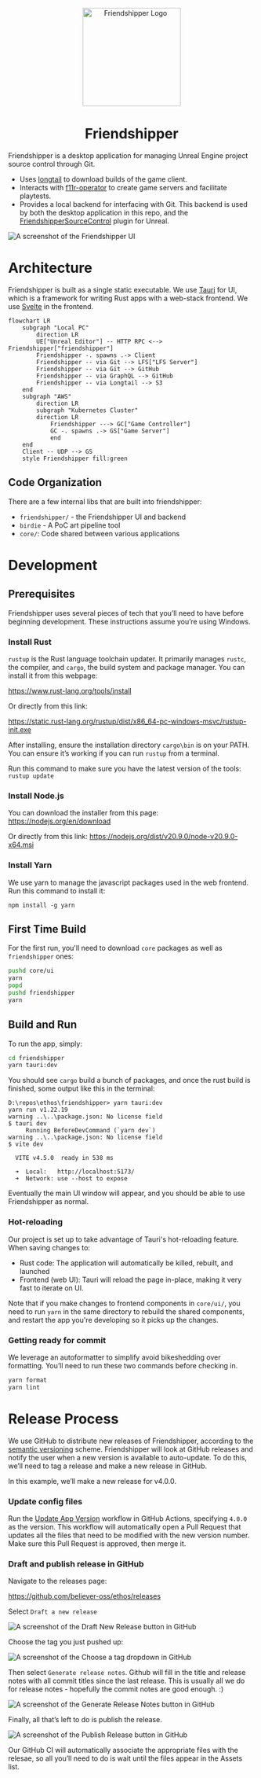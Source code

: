 <p align="center">
  <img src="docs/assets/logo-300.png" alt="Friendshipper Logo" width="200" />
</p>
<h1 align='center'>Friendshipper</h1>

Friendshipper is a desktop application for managing Unreal Engine project source control through Git.

- Uses [longtail](https://github.com/DanEngelbrecht/golongtail) to download builds of the game client.
- Interacts with [f11r-operator](https://github.com/believer-oss/f11r-operator) to create game servers and facilitate
  playtests.
- Provides a local backend for interfacing with Git. This backend is used by both the desktop application in this repo, and the [FriendshipperSourceControl](https://github.com/believer-oss/FriendshipperSourceControl) plugin for Unreal.

![A screenshot of the Friendshipper UI](docs/assets/ui-screenshot.png)

# Architecture

Friendshipper is built as a single static executable. We use [Tauri](https://tauri.app/) for UI, which is a framework
for writing Rust apps with a web-stack frontend. We use [Svelte](https://svelte.dev/) in the frontend.

```mermaid
flowchart LR
	subgraph "Local PC"
		direction LR
		UE["Unreal Editor"] -- HTTP RPC <--> Friendshipper["friendshipper"]
		Friendshipper -. spawns .-> Client
		Friendshipper -- via Git --> LFS["LFS Server"]
		Friendshipper -- via Git --> GitHub
		Friendshipper -- via GraphQL --> GitHub
		Friendshipper -- via Longtail --> S3
	end
	subgraph "AWS"
		direction LR
		subgraph "Kubernetes Cluster"
		direction LR
       		Friendshipper ---> GC["Game Controller"]
       		GC -. spawns .-> GS["Game Server"]
        	end
	end
    Client -- UDP --> GS
    style Friendshipper fill:green
```

## Code Organization

There are a few internal libs that are built into friendshipper:

- `friendshipper/` - the Friendshipper UI and backend
- `birdie` - A PoC art pipeline tool
- `core/`: Code shared between various applications

# Development

## Prerequisites

Friendshipper uses several pieces of tech that you’ll need to have before beginning development. These instructions
assume you’re using Windows.

### Install Rust

`rustup` is the Rust language toolchain updater. It primarily manages `rustc`, the compiler, and `cargo`, the build
system and package manager. You can install it from this webpage:

https://www.rust-lang.org/tools/install

Or directly from this link:

https://static.rust-lang.org/rustup/dist/x86_64-pc-windows-msvc/rustup-init.exe

After installing, ensure the installation directory `cargo\bin` is on your PATH. You can ensure it’s working if you can
run `rustup` from a terminal.

Run this command to make sure you have the latest version of the tools: `rustup update`

### Install Node.js

You can download the installer from this page: https://nodejs.org/en/download

Or directly from this link: https://nodejs.org/dist/v20.9.0/node-v20.9.0-x64.msi

### Install Yarn

We use yarn to manage the javascript packages used in the web frontend. Run this command to install it:

`npm install -g yarn`

## First Time Build

For the first run, you'll need to download `core` packages as well as `friendshipper` ones:

```bash
pushd core/ui
yarn
popd
pushd friendshipper
yarn
```

## Build and Run

To run the app, simply:

```bash
cd friendshipper
yarn tauri:dev
```

You should see `cargo` build a bunch of packages, and once the rust build is finished, some output like this in the
terminal:

```
D:\repos\ethos\friendshipper> yarn tauri:dev
yarn run v1.22.19
warning ..\..\package.json: No license field
$ tauri dev
     Running BeforeDevCommand (`yarn dev`)
warning ..\..\package.json: No license field
$ vite dev

  VITE v4.5.0  ready in 538 ms

  ➜  Local:   http://localhost:5173/
  ➜  Network: use --host to expose
```

Eventually the main UI window will appear, and you should be able to use Friendshipper as normal.

### Hot-reloading

Our project is set up to take advantage of Tauri's hot-reloading feature. When saving changes to:

- Rust code: The application will automatically be killed, rebuilt, and launched
- Frontend (web UI): Tauri will reload the page in-place, making it very fast to iterate on UI.

Note that if you make changes to frontend components in `core/ui/`, you need to run `yarn` in the same directory to
rebuild the shared components, and restart the app you're developing so it picks up the changes.

### Getting ready for commit

We leverage an autoformatter to simplify avoid bikeshedding over formatting. You’ll need to run these two commands
before checking in.

```bash
yarn format
yarn lint
```

# Release Process

We use GitHub to distribute new releases of Friendshipper, according to the [semantic versioning](https://semver.org/)
scheme. Friendshipper will look at GitHub releases and notify the user when a new version is available to auto-update.
To do this, we’ll need to tag a release and make a new release in GitHub.

In this example, we’ll make a new release for v4.0.0.

### Update config files

Run the [Update App Version](https://github.com/believer-oss/friendshipper/actions/workflows/release.yml) workflow in
GitHub Actions, specifying `4.0.0` as the version. This workflow will automatically open a Pull Request that updates all
the files that need to be modified with the new version number. Make sure this Pull Request is approved, then merge it.

### Draft and publish release in GitHub

Navigate to the releases page:

https://github.com/believer-oss/ethos/releases

Select `Draft a new release`

![A screenshot of the Draft New Release button in GitHub](docs/assets/release-1.png)

Choose the tag you just pushed up:

![A screenshot of the Choose a tag dropdown in GitHub](docs/assets/release-2.png)

Then select `Generate release notes`. Github will fill in the title and release notes with all commit titles since the
last release. This is usually all we do for release notes - hopefully the commit notes are good enough. :)

![A screenshot of the Generate Release Notes button in GitHub](docs/assets/release-3.png)

Finally, all that’s left to do is publish the release.

![A screenshot of the Publish Release button in GitHub](docs/assets/release-4.png)

Our GitHub CI will automatically associate the appropriate files with the relesae, so all you’ll need to do is wait
until the files appear in the Assets list.

